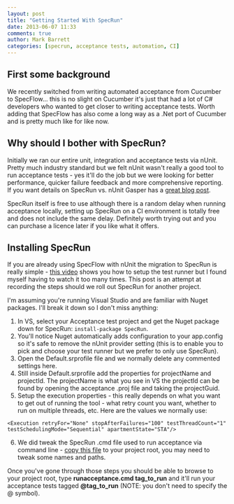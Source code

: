 ```yaml
---
layout: post
title: "Getting Started With SpecRun"
date: 2013-06-07 11:33
comments: true
author: Mark Barrett
categories: [specrun, acceptance tests, automation, CI]
---
```


## First some background ##

We recently switched from writing automated acceptance from Cucumber to SpecFlow... this is no slight on Cucumber it's just that had a lot of C# developers who wanted to get closer to writing acceptance tests. Worth adding that SpecFlow has also come a long way as a .Net port of Cucumber and is pretty much like for like now.

## Why should I bother with SpecRun? ##

Initially we ran our entire unit, integration and acceptance tests via nUnit. Pretty much industry standard but we felt nUnit wasn't really a good tool to run acceptance tests - yes it'll do the job but we were looking for better performance, quicker failure feedback and more comprehensive reporting. If you want details on SpecRun vs. nUnit Gasper has a [great blog post](http://gasparnagy.com/2011/09/specrun-because-integration-tests-are-not-unit-tests/).

<salespitch>SpecRun itself is free to use although there is a random delay when running acceptance locally, setting up SpecRun on a CI environment is totally free and does not include the same delay. Definitely worth trying out and you can purchase a licence later if you like what it offers.</salespitch>

## Installing SpecRun ##

If you are already using SpecFlow with nUnit the migration to SpecRun is really simple - [this video](http://www.youtube.com/watch?v=c2ge90BWeI0) shows you how to setup the test runner but I found myself having to watch it too many times. This post is an attempt at recording the steps should we roll out SpecRun for another project.  

I'm assuming you're running Visual Studio and are familiar with Nuget packages. I'll break it down so I don't miss anything:

1.	In VS, select your Acceptance test project and get the Nuget package down for SpecRun: `install-package SpecRun`.
2.	You'll notice Nuget automatically adds configuration to your app.config so it's safe to remove the nUnit provider setting (this is to enable you to pick and choose your test runner but we prefer to only use SpecRun).
3.	Open the Default.srprofile file and we normally delete any commented settings here.
4.	Still inside Default.srprofile add the properties for projectName and projectId. The projectName is what you see in VS the projectId can be found by opening the acceptance .proj file and taking the projectGuid.
5.	Setup the execution properties - this really depends on what you want to get out of running the tool - what retry count you want, whether to run on multiple threads, etc. Here are the values we normally use:

`<Execution retryFor="None" stopAfterFailures="100" testThreadCount="1" testSchedulingMode="Sequential" apartmentState="STA"/>`

6.	We did tweak the SpecRun .cmd file used to run acceptance via command line - [copy this file](https://dl.dropboxusercontent.com/u/8835075/runacceptance.cmd) to your project root, you may need to tweak some names and paths.

Once you've gone through those steps you should be able to browse to your project root, type **runacceptance.cmd tag_to_run** and it'll run your acceptance tests tagged **@tag_to_run**  (NOTE: you don't need to specify the @ symbol).